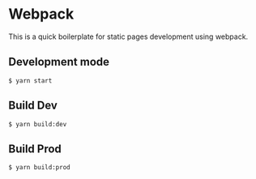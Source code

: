 # Webpack

This is a quick boilerplate for static pages development using webpack.

## Development mode

```
$ yarn start
```

## Build Dev

```
$ yarn build:dev
```

## Build Prod

```
$ yarn build:prod
```
